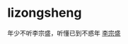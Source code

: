 # lizongsheng
年少不听李宗盛，听懂已到不惑年
[李宗盛](https://baike.baidu.com/item/%E6%9D%8E%E5%AE%97%E7%9B%9B/438185?fr=aladdin)
